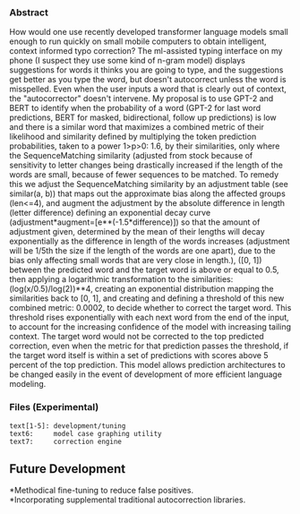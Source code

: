 ### Abstract
How would one use recently developed transformer language models small enough to run quickly on small mobile computers to obtain intelligent, context informed typo correction? The ml-assisted typing interface on my phone (I suspect they use some kind of n-gram model) displays suggestions for words it thinks you are going to type, and the suggestions get better as you type the word, but doesn't autocorrect unless the word is misspelled. Even when the user inputs a word that is clearly out of context, the "autocorrector" doesn't intervene. My proposal is to use GPT-2 and BERT to identify when the probability of a word (GPT-2 for last word predictions, BERT for masked, bidirectional, follow up predictions) is low and there is a similar word that maximizes a combined metric of their likelihood and similarity defined by multiplying the token prediction probabilities, taken to a power 1>p>0: 1.6, by their similarities, only where the SequenceMatching similarity (adjusted from stock because of sensitivity to letter changes being drastically increased if the length of the words are small, because of fewer sequences to be matched. To remedy this we adjust the SequenceMatching similarity by an adjustment table (see similar(a, b)) that maps out the approximate bias along the affected groups (len<=4), and augment the adjustment by the absolute difference in length (letter difference) defining an exponential decay curve (adjustment\*augment=[e**(-1.5*difference)]) so that the amount of adjustment given, determined by the mean of their lengths will decay exponentially as the difference in length of the words increases (adjustment will be 1/5th the size if the length of the words are one apart), due to the bias only affecting small words that are very close in length.), ([0, 1]) between the predicted word and the target word is above or equal to 0.5, then applying a logarithmic transformation to the similarities: (log(x/0.5)/log(2))**4, creating an exponential distribution mapping the similarities back to [0, 1], and creating and defining a threshold of this new combined metric: 0.0002, to decide whether to correct the target word. This threshold rises exponentially with each next word from the end of the input, to account for the increasing confidence of the model with increasing tailing context. The target word would not be corrected to the top predicted correction, even when the metric for that prediction passes the threshold, if the target word itself is within a set of predictions with scores above 5 percent of the top prediction. This model allows prediction architectures to be changed easily in the event of development of more efficient language modeling.

### Files (Experimental)
```
text[1-5]: development/tuning
text6:     model case graphing utility
text7:     correction engine
```
## Future Development
*Methodical fine-tuning to reduce false positives.\
*Incorporating supplemental traditional autocorrection libraries.
